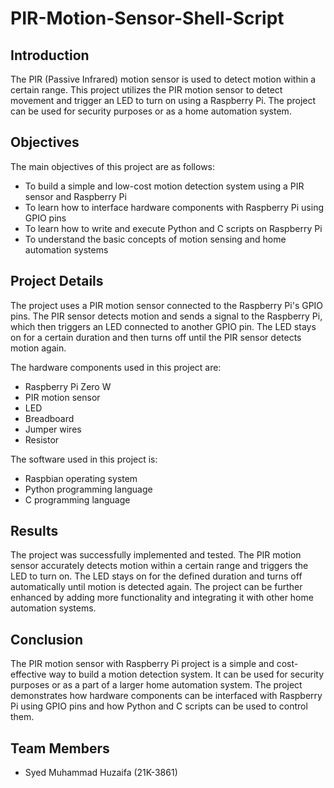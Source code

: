 # PIR-Motion-Sensor-Shell-Script

## Introduction
The PIR (Passive Infrared) motion sensor is used to detect motion within a certain range. This project utilizes the PIR motion sensor to detect movement and trigger an LED to turn on using a Raspberry Pi. The project can be used for security purposes or as a home automation system. 

## Objectives
The main objectives of this project are as follows:
- To build a simple and low-cost motion detection system using a PIR sensor and Raspberry Pi
- To learn how to interface hardware components with Raspberry Pi using GPIO pins
- To learn how to write and execute Python and C scripts on Raspberry Pi
- To understand the basic concepts of motion sensing and home automation systems

## Project Details
The project uses a PIR motion sensor connected to the Raspberry Pi's GPIO pins. The PIR sensor detects motion and sends a signal to the Raspberry Pi, which then triggers an LED connected to another GPIO pin. The LED stays on for a certain duration and then turns off until the PIR sensor detects motion again. 

The hardware components used in this project are:
- Raspberry Pi Zero W
- PIR motion sensor
- LED
- Breadboard
- Jumper wires
- Resistor

The software used in this project is:
- Raspbian operating system
- Python programming language
- C programming language

## Results
The project was successfully implemented and tested. The PIR motion sensor accurately detects motion within a certain range and triggers the LED to turn on. The LED stays on for the defined duration and turns off automatically until motion is detected again. The project can be further enhanced by adding more functionality and integrating it with other home automation systems.

## Conclusion
The PIR motion sensor with Raspberry Pi project is a simple and cost-effective way to build a motion detection system. It can be used for security purposes or as a part of a larger home automation system. The project demonstrates how hardware components can be interfaced with Raspberry Pi using GPIO pins and how Python and C scripts can be used to control them.

## Team Members

- Syed Muhammad Huzaifa (21K-3861)
